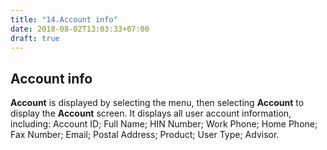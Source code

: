 ```yaml
---
title: "14.Account info"
date: 2018-08-02T13:03:33+07:00
draft: true
---
```


## Account info

**Account** is displayed by selecting the menu, then selecting **Account**  to display the **Account**  screen. It displays all user account information, including: Account ID; Full Name; HIN Number; Work Phone; Home Phone; Fax Number; Email; Postal Address; Product; User Type; Advisor.
